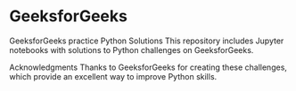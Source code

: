 # GeeksforGeeks

GeeksforGeeks practice Python Solutions 
This repository includes Jupyter notebooks with solutions to Python challenges on GeeksforGeeks.

Acknowledgments
Thanks to GeeksforGeeks for creating these challenges, which provide an excellent way to improve Python skills.

